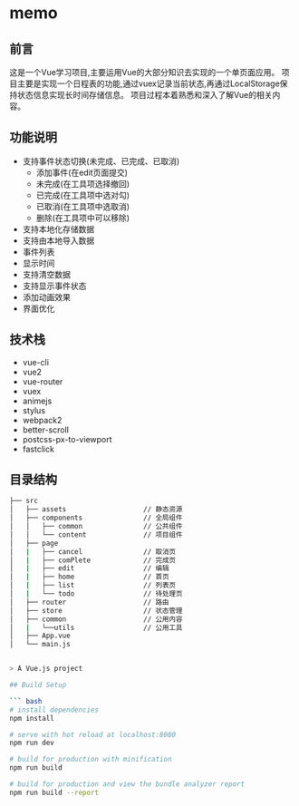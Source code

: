 # memo

## 前言
这是一个Vue学习项目,主要运用Vue的大部分知识去实现的一个单页面应用。
项目主要是实现一个日程表的功能,通过vuex记录当前状态,再通过LocalStorage保持状态信息实现长时间存储信息。
项目过程本着熟悉和深入了解Vue的相关内容。

## 功能说明
- 支持事件状态切换(未完成、已完成、已取消)
  - 添加事件(在edit页面提交)
  - 未完成(在工具项选择撤回)
  - 已完成(在工具项中选对勾)
  - 已取消(在工具项中选取消)
  - 删除(在工具项中可以移除)
- 支持本地化存储数据
- 支持由本地导入数据
- 事件列表
- 显示时间
- 支持清空数据
- 支持显示事件状态
- 添加动画效果
- 界面优化

## 技术栈

*  vue-cli
*  vue2
*  vue-router
*  vuex
*  animejs
*  stylus
*  webpack2
*  better-scroll
*  postcss-px-to-viewport
*  fastclick

## 目录结构

``` bash
├── src                          
│   ├── assets                   // 静态资源
│   ├── components               // 全局组件
│   │   ├── common               // 公共组件
│   │   └── content              // 项目组件
│   ├── page                   
│   |   ├── cancel               // 取消页
│   |   ├── comPlete             // 完成页
│   |   ├── edit                 // 编辑
│   |   ├── home                 // 首页
│   |   ├── list                 // 列表页
│   |   └── todo                 // 待处理页
│   ├── router                   // 路由
│   ├── store                    // 状态管理
│   ├── common                   // 公用内容
│   |   └──utils                 // 公用工具
│   ├── App.vue
│   └── main.js


> A Vue.js project

## Build Setup

``` bash
# install dependencies
npm install

# serve with hot reload at localhost:8080
npm run dev

# build for production with minification
npm run build

# build for production and view the bundle analyzer report
npm run build --report


